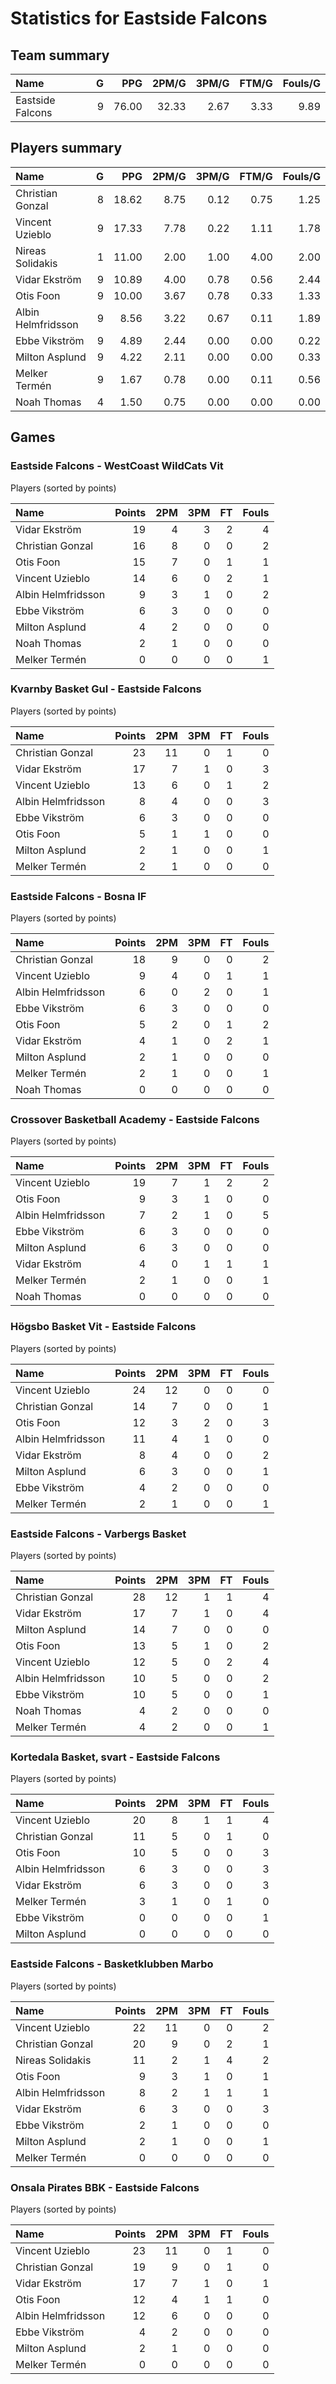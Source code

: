 # Statistics for Eastside Falcons

## Team summary

| Name | G | PPG | 2PM/G | 3PM/G | FTM/G | Fouls/G |
|:-----|--:|----:|------:|------:|------:|--------:|
| Eastside Falcons | 9 | 76.00 | 32.33 | 2.67 | 3.33 | 9.89 |

## Players summary

| Name | G | PPG | 2PM/G | 3PM/G | FTM/G | Fouls/G |
|:-----|--:|----:|------:|------:|------:|--------:|
| Christian Gonzal | 8 | 18.62 | 8.75 | 0.12 | 0.75 | 1.25 |
| Vincent Uzieblo | 9 | 17.33 | 7.78 | 0.22 | 1.11 | 1.78 |
| Nireas Solidakis | 1 | 11.00 | 2.00 | 1.00 | 4.00 | 2.00 |
| Vidar Ekström | 9 | 10.89 | 4.00 | 0.78 | 0.56 | 2.44 |
| Otis Foon | 9 | 10.00 | 3.67 | 0.78 | 0.33 | 1.33 |
| Albin Helmfridsson | 9 | 8.56 | 3.22 | 0.67 | 0.11 | 1.89 |
| Ebbe Vikström | 9 | 4.89 | 2.44 | 0.00 | 0.00 | 0.22 |
| Milton Asplund | 9 | 4.22 | 2.11 | 0.00 | 0.00 | 0.33 |
| Melker Termén | 9 | 1.67 | 0.78 | 0.00 | 0.11 | 0.56 |
| Noah Thomas | 4 | 1.50 | 0.75 | 0.00 | 0.00 | 0.00 |

## Games

### Eastside Falcons - WestCoast WildCats Vit

Players (sorted by points)

| Name | Points | 2PM | 3PM | FT | Fouls |
|:-----|-------:|----:|----:|---:|------:|
| Vidar Ekström | 19 |  4 |  3 |  2 |  4 |
| Christian Gonzal | 16 |  8 |  0 |  0 |  2 |
| Otis Foon | 15 |  7 |  0 |  1 |  1 |
| Vincent Uzieblo | 14 |  6 |  0 |  2 |  1 |
| Albin Helmfridsson |  9 |  3 |  1 |  0 |  2 |
| Ebbe Vikström |  6 |  3 |  0 |  0 |  0 |
| Milton Asplund |  4 |  2 |  0 |  0 |  0 |
| Noah Thomas |  2 |  1 |  0 |  0 |  0 |
| Melker Termén |  0 |  0 |  0 |  0 |  1 |

### Kvarnby Basket Gul - Eastside Falcons

Players (sorted by points)

| Name | Points | 2PM | 3PM | FT | Fouls |
|:-----|-------:|----:|----:|---:|------:|
| Christian Gonzal | 23 | 11 |  0 |  1 |  0 |
| Vidar Ekström | 17 |  7 |  1 |  0 |  3 |
| Vincent Uzieblo | 13 |  6 |  0 |  1 |  2 |
| Albin Helmfridsson |  8 |  4 |  0 |  0 |  3 |
| Ebbe Vikström |  6 |  3 |  0 |  0 |  0 |
| Otis Foon |  5 |  1 |  1 |  0 |  0 |
| Milton Asplund |  2 |  1 |  0 |  0 |  1 |
| Melker Termén |  2 |  1 |  0 |  0 |  0 |

### Eastside Falcons - Bosna IF

Players (sorted by points)

| Name | Points | 2PM | 3PM | FT | Fouls |
|:-----|-------:|----:|----:|---:|------:|
| Christian Gonzal | 18 |  9 |  0 |  0 |  2 |
| Vincent Uzieblo |  9 |  4 |  0 |  1 |  1 |
| Albin Helmfridsson |  6 |  0 |  2 |  0 |  1 |
| Ebbe Vikström |  6 |  3 |  0 |  0 |  0 |
| Otis Foon |  5 |  2 |  0 |  1 |  2 |
| Vidar Ekström |  4 |  1 |  0 |  2 |  1 |
| Milton Asplund |  2 |  1 |  0 |  0 |  0 |
| Melker Termén |  2 |  1 |  0 |  0 |  1 |
| Noah Thomas |  0 |  0 |  0 |  0 |  0 |

### Crossover Basketball Academy - Eastside Falcons

Players (sorted by points)

| Name | Points | 2PM | 3PM | FT | Fouls |
|:-----|-------:|----:|----:|---:|------:|
| Vincent Uzieblo | 19 |  7 |  1 |  2 |  2 |
| Otis Foon |  9 |  3 |  1 |  0 |  0 |
| Albin Helmfridsson |  7 |  2 |  1 |  0 |  5 |
| Ebbe Vikström |  6 |  3 |  0 |  0 |  0 |
| Milton Asplund |  6 |  3 |  0 |  0 |  0 |
| Vidar Ekström |  4 |  0 |  1 |  1 |  1 |
| Melker Termén |  2 |  1 |  0 |  0 |  1 |
| Noah Thomas |  0 |  0 |  0 |  0 |  0 |

### Högsbo Basket Vit - Eastside Falcons

Players (sorted by points)

| Name | Points | 2PM | 3PM | FT | Fouls |
|:-----|-------:|----:|----:|---:|------:|
| Vincent Uzieblo | 24 | 12 |  0 |  0 |  0 |
| Christian Gonzal | 14 |  7 |  0 |  0 |  1 |
| Otis Foon | 12 |  3 |  2 |  0 |  3 |
| Albin Helmfridsson | 11 |  4 |  1 |  0 |  0 |
| Vidar Ekström |  8 |  4 |  0 |  0 |  2 |
| Milton Asplund |  6 |  3 |  0 |  0 |  1 |
| Ebbe Vikström |  4 |  2 |  0 |  0 |  0 |
| Melker Termén |  2 |  1 |  0 |  0 |  1 |

### Eastside Falcons - Varbergs Basket

Players (sorted by points)

| Name | Points | 2PM | 3PM | FT | Fouls |
|:-----|-------:|----:|----:|---:|------:|
| Christian Gonzal | 28 | 12 |  1 |  1 |  4 |
| Vidar Ekström | 17 |  7 |  1 |  0 |  4 |
| Milton Asplund | 14 |  7 |  0 |  0 |  0 |
| Otis Foon | 13 |  5 |  1 |  0 |  2 |
| Vincent Uzieblo | 12 |  5 |  0 |  2 |  4 |
| Albin Helmfridsson | 10 |  5 |  0 |  0 |  2 |
| Ebbe Vikström | 10 |  5 |  0 |  0 |  1 |
| Noah Thomas |  4 |  2 |  0 |  0 |  0 |
| Melker Termén |  4 |  2 |  0 |  0 |  1 |

### Kortedala Basket, svart - Eastside Falcons

Players (sorted by points)

| Name | Points | 2PM | 3PM | FT | Fouls |
|:-----|-------:|----:|----:|---:|------:|
| Vincent Uzieblo | 20 |  8 |  1 |  1 |  4 |
| Christian Gonzal | 11 |  5 |  0 |  1 |  0 |
| Otis Foon | 10 |  5 |  0 |  0 |  3 |
| Albin Helmfridsson |  6 |  3 |  0 |  0 |  3 |
| Vidar Ekström |  6 |  3 |  0 |  0 |  3 |
| Melker Termén |  3 |  1 |  0 |  1 |  0 |
| Ebbe Vikström |  0 |  0 |  0 |  0 |  1 |
| Milton Asplund |  0 |  0 |  0 |  0 |  0 |

### Eastside Falcons - Basketklubben Marbo

Players (sorted by points)

| Name | Points | 2PM | 3PM | FT | Fouls |
|:-----|-------:|----:|----:|---:|------:|
| Vincent Uzieblo | 22 | 11 |  0 |  0 |  2 |
| Christian Gonzal | 20 |  9 |  0 |  2 |  1 |
| Nireas Solidakis | 11 |  2 |  1 |  4 |  2 |
| Otis Foon |  9 |  3 |  1 |  0 |  1 |
| Albin Helmfridsson |  8 |  2 |  1 |  1 |  1 |
| Vidar Ekström |  6 |  3 |  0 |  0 |  3 |
| Ebbe Vikström |  2 |  1 |  0 |  0 |  0 |
| Milton Asplund |  2 |  1 |  0 |  0 |  1 |
| Melker Termén |  0 |  0 |  0 |  0 |  0 |

### Onsala Pirates BBK - Eastside Falcons

Players (sorted by points)

| Name | Points | 2PM | 3PM | FT | Fouls |
|:-----|-------:|----:|----:|---:|------:|
| Vincent Uzieblo | 23 | 11 |  0 |  1 |  0 |
| Christian Gonzal | 19 |  9 |  0 |  1 |  0 |
| Vidar Ekström | 17 |  7 |  1 |  0 |  1 |
| Otis Foon | 12 |  4 |  1 |  1 |  0 |
| Albin Helmfridsson | 12 |  6 |  0 |  0 |  0 |
| Ebbe Vikström |  4 |  2 |  0 |  0 |  0 |
| Milton Asplund |  2 |  1 |  0 |  0 |  0 |
| Melker Termén |  0 |  0 |  0 |  0 |  0 |

